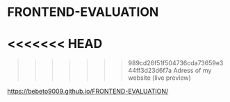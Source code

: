 # FRONTEND-EVALUATION
<<<<<<< HEAD
=======

>>>>>>> 989cd26f51f504736cda73659e344ff3d23d6f7a
Adress of my website (live preview)

https://bebeto9009.github.io/FRONTEND-EVALUATION/
